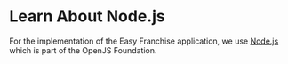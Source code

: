 # Learn About Node.js

For the implementation of the Easy Franchise application, we use [Node.js](https://nodejs.org/en/about/) which is part of the OpenJS Foundation.
